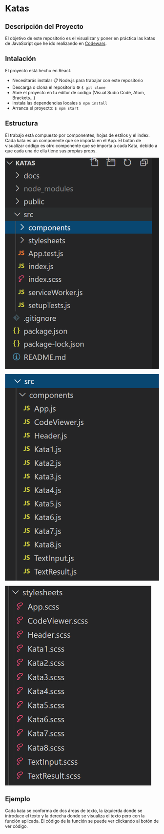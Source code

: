 # Katas

## Descripción del Proyecto

El objetivo de este repositorio es el visualizar y poner en práctica las katas de JavaScript que he ido realizando en [Codewars](https://www.codewars.com/).

## Intalación

El proyecto está hecho en React.

- Necesitarás instalar 📋 Node.js para trabajar con este repositorio
- Descarga o clona el repositorio ⚙️
    `$ git clone`
- Abre el proyecto en tu editor de codigo (Visual Sudio Code, Atom, Brackets...)
- Instala las dependencias locales
   `$ npm install`
- Arranca el proyecto:
   `$ npm start`

## Estructura 

El trabajo está compuesto por componentes, hojas de estilos y el index. Cada kata es un componente que se importa en el App. 
El botón de visualizar código es otro componente que se importa a cada Kata, debido a que cada una de ella tiene sus propias props.

![Estructura](/src/images/structure.PNG)

![Componentes](/src/images/components.PNG)

![Estilos](/src/images/stylesheets.PNG)

## Ejemplo

Cada kata se conforma de dos áreas de texto, la izquierda donde se introduce el texto y la derecha donde se visualiza el texto pero con la función aplicada. 
El código de la función se puede ver clickando al botón de ver código. 
